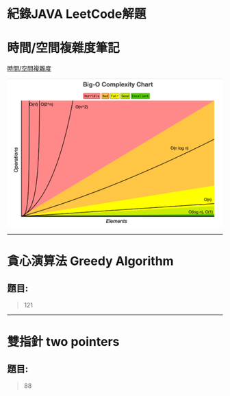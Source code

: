 紀錄JAVA LeetCode解題
===

# 時間/空間複雜度筆記
[時間/空間複雜度](https://qvlowo.github.io/2025/03/10/%E3%80%90LeetCode%E3%80%91%E5%88%B7%E9%A1%8C%E5%89%8D%E7%9A%84%E6%BA%96%E5%82%99-Big-O-notation/)

![alt text](image.png)

---
# 貪心演算法 Greedy Algorithm

## 題目: 
> 121

---
# 雙指針 two pointers
## 題目:
> 88